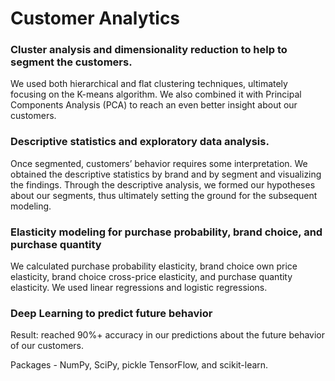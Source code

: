 # Customer Analytics

### Cluster analysis and dimensionality reduction to help to segment the customers.
We used both hierarchical and flat clustering techniques, ultimately focusing on the K-means algorithm. We also combined it with Principal Components Analysis (PCA) to reach an even better insight about our customers.

### Descriptive statistics and exploratory data analysis.  
Once segmented, customers’ behavior requires some interpretation. We obtained the descriptive statistics by brand and by segment and visualizing the findings. Through the descriptive analysis, we formed our hypotheses about our segments, thus ultimately setting the ground for the subsequent modeling.

### Elasticity modeling for purchase probability, brand choice, and purchase quantity  
We calculated purchase probability elasticity, brand choice own price elasticity, brand choice cross-price elasticity, and purchase quantity elasticity. We used linear regressions and logistic regressions. 

### Deep Learning to predict future behavior  
Result: reached 90%+ accuracy in our predictions about the future behavior of our customers.

Packages - NumPy, SciPy, pickle TensorFlow, and scikit-learn. 
